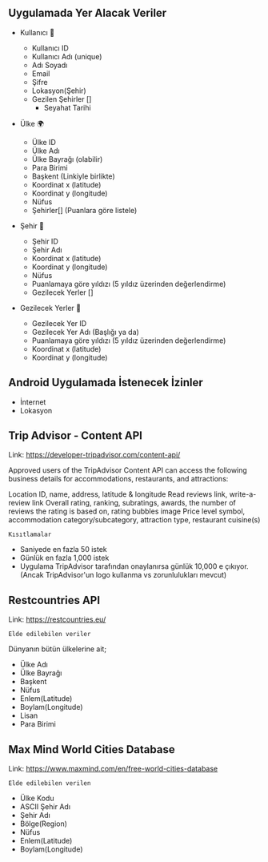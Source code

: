 ## Uygulamada Yer Alacak Veriler 

* Kullanıcı :bust_in_silhouette:
    * Kullanıcı ID
    * Kullanıcı Adı (unique)
    * Adı Soyadı
    * Email
    * Şifre
    * Lokasyon(Şehir)
    * Gezilen Şehirler []
        * Seyahat Tarihi

* Ülke :earth_africa:
    * Ülke ID
    * Ülke Adı
    * Ülke Bayrağı (olabilir)
    * Para Birimi
    * Başkent (Linkiyle birlikte)
    * Koordinat x (latitude)
    * Koordinat y (longitude)
    * Nüfus
    * Şehirler[] (Puanlara göre listele)

* Şehir :city_sunset:
    * Şehir ID
    * Şehir Adı
    * Koordinat x (latitude)
    * Koordinat y (longitude)
    * Nüfus
    * Puanlamaya göre yıldızı (5 yıldız üzerinden değerlendirme)
    * Gezilecek Yerler []

* Gezilecek Yerler :rainbow:
    * Gezilecek Yer ID
    * Gezilecek Yer Adı (Başlığı ya da)
    * Puanlamaya göre yıldızı (5 yıldız üzerinden değerlendirme)
    * Koordinat x (latitude)
    * Koordinat y (longitude)

## Android Uygulamada İstenecek İzinler 

* İnternet
* Lokasyon    

## Trip Advisor - Content API

Link: https://developer-tripadvisor.com/content-api/

Approved users of the TripAdvisor Content API can access the following business details for accommodations, restaurants, and attractions:

Location ID, name, address, latitude & longitude
Read reviews link, write-a-review link
Overall rating, ranking, subratings, awards, the number of reviews the rating is based on, rating bubbles image
Price level symbol, accommodation category/subcategory, attraction type, restaurant cuisine(s)

```Kısıtlamalar```

* Saniyede en fazla 50 istek
* Günlük en fazla 1,000 istek
* Uygulama TripAdvisor tarafından onaylanırsa günlük 10,000 e çıkıyor. (Ancak TripAdvisor'un logo kullanma vs zorunlulukları mevcut)

## Restcountries API

Link: https://restcountries.eu/

```Elde edilebilen veriler```

Dünyanın bütün ülkelerine ait;
- Ülke Adı
- Ülke Bayrağı
- Başkent
- Nüfus
- Enlem(Latitude)
- Boylam(Longitude)
- Lisan
- Para Birimi

## Max Mind World Cities Database

Link: https://www.maxmind.com/en/free-world-cities-database

```Elde edilebilen verilen```

- Ülke Kodu
- ASCII Şehir Adı
- Şehir Adı
- Bölge(Region)
- Nüfus
- Enlem(Latitude)
- Boylam(Longitude)
